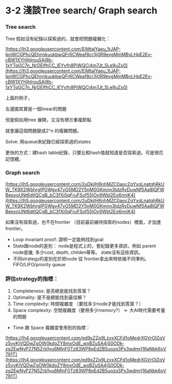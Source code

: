 # 3-2 淺談Tree search/ Graph search

### Tree search

Tree 假如沒有紀錄以探索過的，就會把問題複雜化：

[https://lh3.googleusercontent.com/EiMtalYaeu_1tJAP-IpnWCGPhcQEhnnkuukbwQFr6CWeaf8cr3j0R9evgMmMBvLHpE2Ey-cBW1XYHjhIrouSAj9b-1xYTqGC7n_NrDElfhCC_lEYyfn8PiWQCj4m7Jt_5Le9uZx0](https://lh3.googleusercontent.com/EiMtalYaeu_1tJAP-IpnWCGPhcQEhnnkuukbwQFr6CWeaf8cr3j0R9evgMmMBvLHpE2Ey-cBW1XYHjhIrouSAj9b-1xYTqGC7n_NrDElfhCC_lEYyfn8PiWQCj4m7Jt_5Le9uZx0)

上面的例子，

左邊圖其實是一個linear的問題

但是假如用tree 展開，又沒有標示重複節點

就會讓這個問題變成2^n 的複雜問題。

Solve: 用queue來紀錄已經探索過的states

更快的方式：建hash table紀錄，只要比較hash值就知道是否探索過。可是很花記憶體。

### Graph search

[https://lh5.googleusercontent.com/2uDkjIH6nhMZC0aocZgYxqLnatqhRkUW_TK9X2WbhrgIPGWgv47vG5MD2Y5nM0GKmnn3tdzRvDuwNf5Aa8IQFWBepyoUNt6dtlQCgB_bC3fXi0qFruFSof55IOy9WbI2Eo6nniK4](https://lh5.googleusercontent.com/2uDkjIH6nhMZC0aocZgYxqLnatqhRkUW_TK9X2WbhrgIPGWgv47vG5MD2Y5nM0GKmnn3tdzRvDuwNf5Aa8IQFWBepyoUNt6dtlQCgB_bC3fXi0qFruFSof55IOy9WbI2Eo6nniK4)

如果沒有探索過，也不在frontier （目前最前線待探索的nodes）裡面，才加進frontier。

- Loop invariant proof: 證明一定能夠找到goal
- State跟node的差別： node是程式上的，會紀錄更多資訊，例如 parent node是誰, 多少cost, depth, childen等等。 state沒有這些資訊。
- 不同strategy的差別在於把node 從 frontier拿出來時依循不同準則。 FIFO/LIFO/priority queue

### 評估strategy的指標：

1. Completeness: 是否總是能找到答案？
2. Optimality: 是不是總能找到最佳解？
3. Time complexity: 時間複雜度 （要找多少node才能找到答案？）
4. Space complexity: 空間複雜度（要用多少memory?） <- 大AI時代需要考量的問題
- Time 跟 Space 複雜度會用到的指標：

[https://lh4.googleusercontent.com/ed9xZZp9LzvxXCFd1oMedrXGVrOlZqVz5vyKIVQDwZgOW0kdoZY8mxOdE_wxBZuSA4jS0ODk-zg2EwNyP27N5Zrb1yu6MInF0Tz83WP8pEd2B5uozq3Px3wdmrI16aNbk6xV791T](https://lh4.googleusercontent.com/ed9xZZp9LzvxXCFd1oMedrXGVrOlZqVz5vyKIVQDwZgOW0kdoZY8mxOdE_wxBZuSA4jS0ODk-zg2EwNyP27N5Zrb1yu6MInF0Tz83WP8pEd2B5uozq3Px3wdmrI16aNbk6xV791T)
